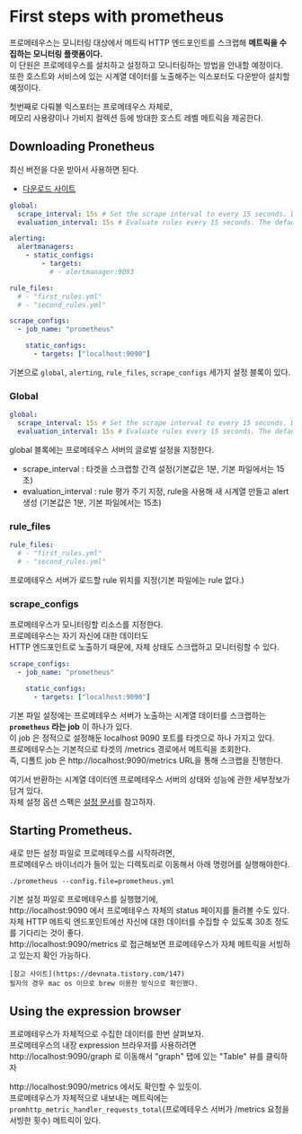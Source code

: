 # First steps with prometheus

프로메테우스는 모니터링 대상에서 메트릭 HTTP 엔드포인트를 스크랩해 **메트릭을 수집하는 모니터링 플랫폼이다.**   
이 단원은 프로메테우스를 설치하고 설정하고 모니터링하는 방법을 안내할 예정이다.      
또한 호스트와 서비스에 있는 시계열 데이터를 노출해주는 익스포터도 다운받아 설치할 예정이다.    
 
첫번째로 다뤄볼 익스포터는 프로메테우스 자체로,     
메모리 사용량이나 가비지 컬렉션 등에 방대한 호스트 레벨 메트릭을 제공한다.  

## Downloading Pronetheus   

최신 버전을 다운 받아서 사용하면 된다.  
  
* [다운로드 사이트](https://prometheus.io/download/)   

```yml
global:
  scrape_interval: 15s # Set the scrape interval to every 15 seconds. Default is every 1 minute.
  evaluation_interval: 15s # Evaluate rules every 15 seconds. The default is every 1 minute.

alerting:
  alertmanagers:
    - static_configs:
        - targets:
          # - alertmanager:9093

rule_files:
  # - "first_rules.yml"
  # - "second_rules.yml"

scrape_configs:
  - job_name: "prometheus"

    static_configs:
      - targets: ["localhost:9090"]
```
기본으로 `global`, `alerting`, `rule_files`, `scrape_configs` 세가지 설정 블록이 있다.    

### Global 

```yml
global:
  scrape_interval: 15s # Set the scrape interval to every 15 seconds. Default is every 1 minute.
  evaluation_interval: 15s # Evaluate rules every 15 seconds. The default is every 1 minute.
```
global 블록에는 프로메테우스 서버의 글로벌 설정을 지정한다.    

* scrape_interval : 타겟을 스크랩할 간격 설정(기본값은 1분, 기본 파일에서는 15초)   
* evaluation_interval : rule 평가 주기 지정, rule을 사용해 새 시계열 만들고 alert 생성 (기본값은 1분, 기본 파일에서는 15초)   

### rule_files 

```yml 
rule_files:
  # - "first_rules.yml"
  # - "second_rules.yml"
```

프로메테우스 서버가 로드할 rule 위치를 지정(기본 파일에는 rule 없다.)  

### scrape_configs
프로메테우스가 모니터링할 리소스를 지정한다.   
프로메테우스는 자기 자신에 대한 데이터도   
HTTP 엔드포인트로 노출하기 때문에, 자체 상태도 스크랩하고 모니터링할 수 있다.    

```yml
scrape_configs:
  - job_name: "prometheus"

    static_configs:
      - targets: ["localhost:9090"]
```

기본 파일 설정에는 프로메테우스 서버가 노출하는 시계열 데이터를 스크랩하는 **`prometheus` 라는 job** 이 하나가 있다.    
이 job 은 정적으로 설정해둔 localhost 9090 포트를 타겟으로 하나 가지고 있다.    
프로메테우스는 기본적으로 타겟의 /metrics 경로에서 메트릭을 조회한다.   
즉, 디폴트 job 은 http://localhost:9090/metrics URL을 통해 스크랩을 진행한다.    
  
여기서 반환하는 시계열 데이터엔 프로메테우스 서버의 상태와 성능에 관한 세부정보가 담겨 있다.  
자체 설정 옵션 스펙은 [설정 문서](https://godekdls.github.io/Prometheus/configuration)를 참고하자.     

## Starting Prometheus. 

새로 만든 설정 파일로 프로메테우스를 시작하려면,   
프로메테우스 바이너리가 들어 있는 디렉토리로 이동해서 아래 명령어를 실행해야한다.  

```shell
./prometheus --config.file=prometheus.yml
```
   
기본 설정 파일로 프로메테우스를 실행했기에,       
http://localhost:9090 에서 프로메테우스 자체의 status 페이지를 돌려볼 수도 있다.       
자체 HTTP 메트릭 엔드포인트에선 자신에 대한 데이터를 수집할 수 있도록 30초 정도를 기다리는 것이 좋다.   
http://localhost:9090/metrics 로 접근해보면 프로메테우스가 자체 메트릭을 서빙하고 있는지 확인 가능하다.    

```
[참고 사이트](https://devnata.tistory.com/147)
필자의 경우 mac os 이므로 brew 이용한 방식으로 확인했다.
```

## Using the expression browser 
 
프로메테우스가 자체적으로 수집한 데이터를 한번 살펴보자.      
프로메테우스의 내장 expression 브라우저를 사용하려면     
http://localhost:9090/graph 로 이동해서 "graph" 탭에 있는 "Table" 뷰를 클릭하자   
 
http://localhost:9090/metrics 에서도 확인할 수 있듯이.  
프로메테우스가 자체적으로 내보내는 메트릭에는   
`promhttp_metric_handler_requests_total`(프로메테우스 서버가 /metrics 요청을 서빙한 횟수) 메트릭이 있다.  


